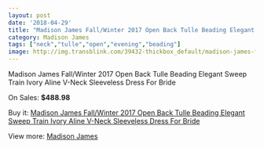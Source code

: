 ```yaml
---
layout: post
date: '2018-04-29'
title: "Madison James Fall/Winter 2017 Open Back Tulle Beading Elegant Sweep Train Ivory Aline V-Neck Sleeveless Dress For Bride"
category: Madison James
tags: ["neck","tulle","open","evening","beading"]
image: http://img.transblink.com/39432-thickbox_default/madison-james-fall-winter-2017-open-back-tulle-beading-elegant-sweep-train-ivory-aline-v-neck-sleeveless-dress-for-bride.jpg
---
```

Madison James Fall/Winter 2017 Open Back Tulle Beading Elegant Sweep Train Ivory Aline V-Neck Sleeveless Dress For Bride

On Sales: **$488.98**
<a href="https://www.transblink.com/en/madison-james/12338-madison-james-fall-winter-2017-open-back-tulle-beading-elegant-sweep-train-ivory-aline-v-neck-sleeveless-dress-for-bride.html"><amp-img layout="responsive" width="600" height="600" src="//img.transblink.com/39432-thickbox_default/madison-james-fall-winter-2017-open-back-tulle-beading-elegant-sweep-train-ivory-aline-v-neck-sleeveless-dress-for-bride.jpg" alt="Madison James Fall/Winter 2017 Open Back Tulle Beading Elegant Sweep Train Ivory Aline V-Neck Sleeveless Dress For Bride 0" /></a>
<a href="https://www.transblink.com/en/madison-james/12338-madison-james-fall-winter-2017-open-back-tulle-beading-elegant-sweep-train-ivory-aline-v-neck-sleeveless-dress-for-bride.html"><amp-img layout="responsive" width="600" height="600" src="//img.transblink.com/39434-thickbox_default/madison-james-fall-winter-2017-open-back-tulle-beading-elegant-sweep-train-ivory-aline-v-neck-sleeveless-dress-for-bride.jpg" alt="Madison James Fall/Winter 2017 Open Back Tulle Beading Elegant Sweep Train Ivory Aline V-Neck Sleeveless Dress For Bride 1" /></a>
<a href="https://www.transblink.com/en/madison-james/12338-madison-james-fall-winter-2017-open-back-tulle-beading-elegant-sweep-train-ivory-aline-v-neck-sleeveless-dress-for-bride.html"><amp-img layout="responsive" width="600" height="600" src="//img.transblink.com/39433-thickbox_default/madison-james-fall-winter-2017-open-back-tulle-beading-elegant-sweep-train-ivory-aline-v-neck-sleeveless-dress-for-bride.jpg" alt="Madison James Fall/Winter 2017 Open Back Tulle Beading Elegant Sweep Train Ivory Aline V-Neck Sleeveless Dress For Bride 2" /></a>

Buy it: [Madison James Fall/Winter 2017 Open Back Tulle Beading Elegant Sweep Train Ivory Aline V-Neck Sleeveless Dress For Bride](https://www.transblink.com/en/madison-james/12338-madison-james-fall-winter-2017-open-back-tulle-beading-elegant-sweep-train-ivory-aline-v-neck-sleeveless-dress-for-bride.html "Madison James Fall/Winter 2017 Open Back Tulle Beading Elegant Sweep Train Ivory Aline V-Neck Sleeveless Dress For Bride")

View more: [Madison James](https://www.transblink.com/en/70-madison-james "Madison James")